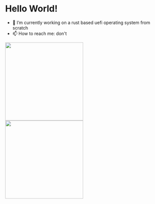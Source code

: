 # Hello World!

- 🔭 I’m currently working on a rust based uefi operating system  from scratch
- 📫 How to reach me: don't

<img align="left" width="250" src="https://github-readme-stats.vercel.app/api/top-langs/?username=IdoMessenberg&layout=compact(#gh-light-mode-only)">
<img align="left" width="250" src="https://github-readme-stats.vercel.app/api/top-langs/?username=IdoMessenberg&theme=dark&layout=compact(#gh-dark-mode-only)">

